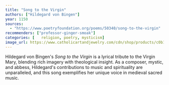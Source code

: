 ```yaml
---
title: "Song to the Virgin"
authors: ["Hildegard von Bingen"]
year: 1150
sources:
  - "https://www.poetryfoundation.org/poems/50340/song-to-the-virgin"
recommenders: ["professor-ginger-smoak"]
categories: [	religion, poetry, mysticism]
image_url: https://www.catholicartandjewelry.com/cdn/shop/products/c0b15044-39e9-50e2-a873-835bd335e55b.jpg?v=1667251127&width=1946
---
```


Hildegard von Bingen's *Song to the Virgin* is a lyrical tribute to the Virgin Mary, blending rich imagery with theological insight. As a composer, mystic, and abbess, Hildegard's contributions to music and spirituality are unparalleled, and this song exemplifies her unique voice in medieval sacred music.
